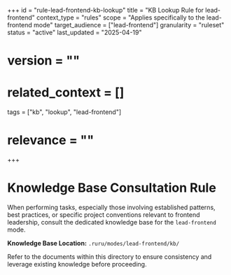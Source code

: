 +++
id = "rule-lead-frontend-kb-lookup"
title = "KB Lookup Rule for lead-frontend"
context_type = "rules"
scope = "Applies specifically to the lead-frontend mode"
target_audience = ["lead-frontend"]
granularity = "ruleset"
status = "active"
last_updated = "2025-04-19"
# version = ""
# related_context = []
tags = ["kb", "lookup", "lead-frontend"]
# relevance = ""
+++

# Knowledge Base Consultation Rule

When performing tasks, especially those involving established patterns, best practices, or specific project conventions relevant to frontend leadership, consult the dedicated knowledge base for the `lead-frontend` mode.

**Knowledge Base Location:** `.ruru/modes/lead-frontend/kb/`

Refer to the documents within this directory to ensure consistency and leverage existing knowledge before proceeding.
